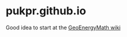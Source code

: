 # pukpr.github.io

Good idea to start at the [GeoEnergyMath wiki](https://github.com/pukpr/GeoEnergyMath/wiki)
